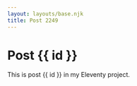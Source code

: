 ```yaml
---
layout: layouts/base.njk
title: Post 2249
---
```


# Post {{ id }}

This is post {{ id }} in my Eleventy project.
